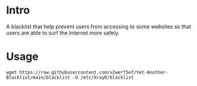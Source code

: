 # Intro

A blacklist that help prevent users from accessing to some websites so that users are able to surf the Internet more safely.

# Usage
```
wget https://raw.githubusercontent.com/v2werf5ef/Yet-Another-Blacklist/main/blacklist -O /etc/XrayR/blacklist
```
